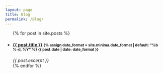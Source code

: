 ```yaml
---
layout: page
title: Blog
permalink: /Blog/
---
```


<ul class="list-unstyled">
  {% for post in site.posts %}
    <li>
      <h4>
        <a href="{{ post.url }}">{{ post.title }}</a>
        <small>
            {% assign date_format = site.minima.date_format | default: "%b %-d, %Y" %}
            {{ post.date | date: date_format }}
        </small>
      </h4>
      <i>{{ post.excerpt }}</i>
    </li>
  {% endfor %}
</ul>
